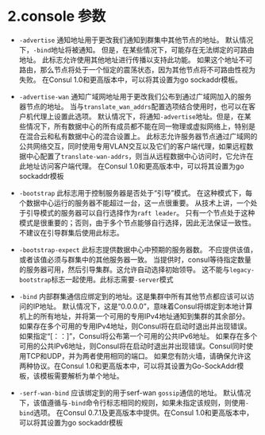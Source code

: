 
# 2.console 参数

* `-advertise` 通知地址用于更改我们通知到群集中其他节点的地址。
默认情况下，`-bind`地址将被通知。
但是，在某些情况下，可能存在无法绑定的可路由地址。
此标志允许使用其他地址进行传播以支持此功能。
如果这个地址不可路由，那么节点将处于一个恒定的震荡状态，因为其他节点将不可路由性视为失败。
在Consul 1.0和更高版本中，可以将其设置为go sockaddr模板。

* `-advertise-wan` 通知广域网地址用于更改我们公布到通过广域网加入的服务器节点的地址。
当与`translate_wan_addrs`配置选项结合使用时，也可以在客户机代理上设置此选项。
默认情况下，将通知`-advertise`地址。但是，在某些情况下，所有数据中心的所有成员都不能在同一物理或虚拟网络上，特别是在混合云和私有数据中心的混合设置上。
此标志允许服务器节点通过广域网的公共网络交互，同时使用专用VLAN交互以及它们的客户端代理，如果远程数据中心配置了`translate-wan-addrs`，则当从远程数据中心访问时，它允许在此地址访问客户端代理。
在Consul 1.0和更高版本中，可以将其设置为go sockaddr模板

* `-bootstrap` 此标志用于控制服务器是否处于“引导”模式。
在这种模式下，每个数据中心运行的服务器不能超过一台，这一点很重要。
从技术上讲，一个处于引导模式的服务器可以自行选择作为`raft leader`。
只有一个节点处于这种模式是很重要的；否则，由于多个节点能够自行选择，因此无法保证一致性。
不建议在引导群集后使用此标志。

* `-bootstrap-expect` 此标志提供数据中心中预期的服务器数。
不应提供该值，或者该值必须与群集中的其他服务器一致。
当提供时，consul等待指定数量的服务器可用，然后引导集群。这允许自动选择初始领导。
这不能与`legacy-bootstrap`标志一起使用。此标志需要`-server`模式

* `-bind` 内部群集通信应绑定到的地址。这是集群中所有其他节点都应该可以访问的IP地址。
默认情况下，这是“0.0.0.0”，意味着Consul将绑定到本地计算机上的所有地址，并将第一个可用的专用IPv4地址通知到集群的其余部分。
如果存在多个可用的专用IPv4地址，则Consul将在启动时退出并出现错误。如果指定“[：：]”，Consul将公布第一个可用的公共IPv6地址。
如果存在多个可用的公共IPv6地址，则Consul将在启动时退出并出现错误。Consul同时使用TCP和UDP，并为两者使用相同的端口。
如果您有防火墙，请确保允许这两种协议。在Consul 1.0和更高版本中，可以将其设置为Go-SockAddr模板，该模板需要解析为单个地址。

* `-serf-wan-bind` 应该绑定到的用于serf-wan `gossip`通信的地址。
默认情况下，该值遵循与`-bind`命令行标志相同的规则，如果未指定该规则，则使用`-bind`选项。
在Consul 0.7.1及更高版本中提供。在Consul 1.0和更高版本中，可以将其设置为go sockaddr模板